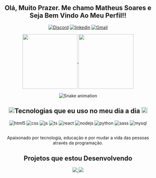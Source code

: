 <div align="center">

## Olá, Muito Prazer. Me chamo Matheus Soares e Seja Bem Vindo Ao Meu Perfil!!


[![Discord](https://img.shields.io/badge/Discord-7289DA?style=for-the-badge&logo=discord&logoColor=white)](https://youtube.com/c/sujeitoprogramador)
[![linkedin](https://img.shields.io/badge/LinkedIn-0077B5?style=for-the-badge&logo=linkedin&logoColor=white)](https://www.linkedin.com/in/matheus-soares-0833211a7/)
[![Gmail](https://img.shields.io/badge/Gmail-D14836?style=for-the-badge&logo=gmail&logoColor=white)](https://instagram.com/sujeitoprogramador)

<a href="https://github.com/anuraghazra/github-readme-stats">
  <img height=180 align="center" src="https://github-readme-stats.vercel.app/api?username=matheussoaresduarte&theme=onedark" />
</a>
<a href="https://github.com/anuraghazra/convoychat">
  <img height=180 align="center" src="https://github-readme-stats.vercel.app/api/top-langs?username=matheussoaresduarte&theme=onedark&layout=compact&langs_count=8&card_width=320" />
</a>
</br>

![Snake animation](https://github.com/LuigiGF/LuigiGF/blob/output/github-contribution-grid-snake.svg)

 <h2><img height= 20 src="https://user-images.githubusercontent.com/74038190/212284087-bbe7e430-757e-4901-90bf-4cd2ce3e1852.gif" >Tecnologias que eu uso no meu dia a dia  <img height= 20 src="https://user-images.githubusercontent.com/74038190/212284087-bbe7e430-757e-4901-90bf-4cd2ce3e1852.gif" ></h2>
  
<div style="display: inline_block">
  <img align="center" alt="html5" src="https://img.shields.io/badge/HTML5-E34F26?style=for-the-badge&logo=html5&logoColor=white" />
  <img align="center" alt="css" src="https://img.shields.io/badge/CSS3-1572B6?style=for-the-badge&logo=css3&logoColor=white" />
  <img align="center" alt="js" src="https://img.shields.io/badge/JavaScript-F7DF1E?style=for-the-badge&logo=javascript&logoColor=black" />
  <img align="center" alt="ts" src="https://img.shields.io/badge/TypeScript-007ACC?style=for-the-badge&logo=typescript&logoColor=white" />
  <img align="center" alt="react" src="https://img.shields.io/badge/React-20232A?style=for-the-badge&logo=react&logoColor=61DAFB" />
  <img align="center" alt="nodejs" src="https://img.shields.io/badge/Node.js-43853D?style=for-the-badge&logo=node.js&logoColor=white" />
  <img align="center" alt="python" src="https://img.shields.io/badge/Python-14354C?style=for-the-badge&logo=python&logoColor=white" />
  <img align="center" alt="sass" src="https://img.shields.io/badge/Sass-CC6699?style=for-the-badge&logo=sass&logoColor=white" />
  <img align="center" alt="mysql" src="https://img.shields.io/badge/MySQL-00000F?style=for-the-badge&logo=mysql&logoColor=white" />
</div>
  
</br>

Apaixonado por tecnologia, educação e por mudar a vida das pessoas através da programação.

## Projetos que estou Desenvolvendo
<div style="display: inline_block">
  <a href="https://github.com/matheussoaresduarte/barbearia_site">
    <img src="https://github-readme-stats.vercel.app/api/gist?id=bbfce31e0217a3689c8d961a356cb10d&theme=onedark" />
  </a>
  <a href="https://github.com/matheussoaresduarte/barbearia_site">
    <img src="https://github-readme-stats.vercel.app/api/gist?id=bbfce31e0217a3689c8d961a356cb10d&theme=onedark" />
  </a>
</div>



<!-- ## Últimos vídeos:
<div style="display: inline_block">
  - [Criando Infinite Scroll - React Native](https://youtu.be/TjkFGrjkXfc)<br/>
  - [O que estudar para se tornar um desenvolvedor front-end? 2022](https://youtu.be/Ab-kGzlCCWI)<br/>
  - [Criando interface login do Instagram - React Native](https://youtu.be/pSV9Wh_p2Cg)<br/>
  - [Aprendendo e conhecendo FIGMA - UI Design](https://youtu.be/KRCfX25yFf4)<br/>
</div> -->
</div>




